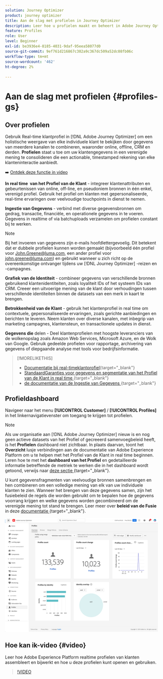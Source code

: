 ```yaml
---
solution: Journey Optimizer
product: journey optimizer
title: Aan de slag met profielen in Journey Optimizer
description: Leer hoe u profielen maakt en beheert in Adobe Journey Optimizer
feature: Profiles
role: User
level: Beginner
exl-id: be3936e4-8185-4031-9daf-95eea58077d0
source-git-commit: 9ef761d216867c302a9c367dc509a52dc08fb06c
workflow-type: tm+mt
source-wordcount: '462'
ht-degree: 2%

---
```


# Aan de slag met profielen {#profiles-gs}

## Over profielen

Gebruik Real-time klantprofiel in [!DNL Adobe Journey Optimizer] om een holistische weergave van elke individuele klant te bekijken door gegevens van meerdere kanalen te combineren, waaronder online, offline, CRM en derden. **Profielen** staat u toe om uw klantengegevens in een verenigde mening te consolideren die een actionable, timestamped rekening van elke klanteninteractie aanbiedt.

➡️ [Ontdek deze functie in video](#video)

**In real time &#x200B; van het Profiel van de Klant** - integreer klantenattributen en gebeurtenissen van online, off-line, en pseudoniem bronnen in één enkel, verenigd profiel. &#x200B;Gebruik het profiel om klanten met gepersonaliseerde, real-time ervaringen over veelvoudige touchpoints in dienst te nemen. &#x200B;

**Ingestie van Gegevens** - verbind met diverse gegevensbronnen om gedrag, transactie, financiële, en operationele gegevens in te voeren. Gegevens in realtime of via batchuploads verzamelen om profielen constant bij te werken.

>[!NOTE]
>
>Bij het invoeren van gegevens zijn e-mails hoofdlettergevoelig. Dit betekent dat er dubbele profielen kunnen worden gemaakt (bijvoorbeeld één profiel voor John.Greene@luma.com, een ander profiel voor john.greene@luma.com) en gebruikt wanneer u zich richt op de overeenkomstige ontvanger tijdens uw [!DNL Journey Optimizer] -reizen en -campagnes.

**Grafiek van de Identiteit** - combineer gegevens van verschillende bronnen gebruikend klantenidentiteiten, zoals loyaliteit IDs of het systeem IDs van CRM. &#x200B;Creeer een uitvoerige mening van de klant door verhoudingen tussen verschillende identiteiten binnen de datasets van een merk in kaart te brengen. &#x200B;

**Betrokkenheid van de Klant** - gebruik het klantenprofiel in real time om contextuele, gepersonaliseerde ervaringen, zoals gerichte aanbiedingen en berichten te leveren. &#x200B;Neem klanten over diverse kanalen, met inbegrip van marketing campagnes, klantensteun, en transactionele updates in dienst. &#x200B;

**Gegevens die** delen - Deel klantenprofielen met hoogste leveranciers van de wolkenopslag zoals Amazon Web Services, Microsoft Azure, en de Wolk van Google. Gebruik gedeelde profielen voor rapportage, archivering van gegevens of diepgaande analyse met tools voor bedrijfsinformatie.

>[!MORELIKETHIS]
>
>* [Documentatie bij real-timeklantprofiel](https://experienceleague.adobe.com/docs/experience-platform/query/home.html?lang=nl){target="_blank"}
>* [ StandaardGaranties voor gegevens en segmentatie van het Profiel van de Klant in real time ](https://experienceleague.adobe.com/en/docs/experience-platform/profile/guardrails){target="_blank"}
>* &#x200B; [ de documentatie van de Ingestie van Gegevens ](https://experienceleague.adobe.com/en/docs/experience-platform/ingestion/home){target="_blank"}

## Profieldashboard

Navigeer naar het menu **[!UICONTROL Customer]** / **[!UICONTROL Profiles]** in het linkernavigatievenster om toegang te krijgen tot profielen.

>[!NOTE]
>
>Als uw organisatie aan [!DNL Adobe Journey Optimizer] nieuw is en nog geen actieve datasets van het Profiel of gecreeerd samenvoegbeleid heeft, is het **Profielen** dashboard niet zichtbaar. In plaats daarvan, toont het **Overzicht** lusje verbindingen aan de documentatie van Adobe Experience Platform om u te helpen met het Profiel van de Klant in real time beginnen. Leren hoe te met het **dashboard van het Profiel** en gedetailleerde informatie betreffende de metriek te werken die in het dashboard wordt getoond, verwijs naar [ deze sectie ](https://experienceleague.adobe.com/docs/experience-platform/profile/ui/user-guide.html){target="_blank"}.

U kunt gegevensfragmenten van veelvoudige bronnen samenbrengen en hen combineren om een volledige mening van elk van uw individuele klanten te zien. Wanneer het brengen van deze gegevens samen, zijn het fusiebeleid de regels die worden gebruikt om te bepalen hoe de gegevens voorrang krijgen en welke gegevens worden gecombineerd om de verenigde mening tot stand te brengen. Leer meer over **beleid van de Fusie** in deze [ documentatie ](https://experienceleague.adobe.com/docs/experience-platform/profile/merge-policies/ui-guide.html){target="_blank"}.

![](assets/profiles-home.png)

## Hoe kan ik-video {#video}

Leer hoe Adobe Experience Platform realtime profielen van klanten assembleert en bijwerkt en hoe u deze profielen kunt openen en gebruiken.

>[!VIDEO](https://video.tv.adobe.com/v/27251?quality=12)
